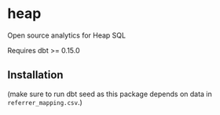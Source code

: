 # heap
Open source analytics for Heap SQL

Requires dbt >= 0.15.0

## Installation

(make sure to run dbt seed as this package depends on data in `referrer_mapping.csv`.)
